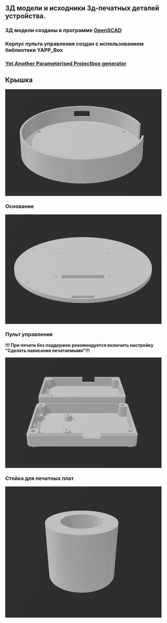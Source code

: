 ## 3Д модели и исходники 3д-печатных деталей устройства.
### 3Д модели созданы в программе [OpenSCAD](https://openscad.org/)
### Корпус пульта управления создан с использованием библиотеки YAPP_Box 
### [Yet Another Parameterised Projectbox generator](https://mrwheel-docs.gitbook.io/yappgenerator_en/)

## Крышка

<img align="center" width=500 src="https://github.com/MelexinVN/bs_kombo_sidru/blob/main/hardware/3d/sidru_cap.PNG" />

### Основание

<img align="center" width=500 src="https://github.com/MelexinVN/bs_kombo_sidru/blob/main/hardware/3d/sidru_plate.PNG" />

### Пульт управления
**!!! При печати без поддержек рекомендуется включить настройку "Сделать нависания печатаемыми"!!!**

<img align="center" width=500 src="https://github.com/MelexinVN/bs_kombo_sidru/blob/main/hardware/3d/sidru_remote.PNG" />

### Стойка для печатных плат

<img align="center" width=500 src="https://github.com/MelexinVN/bs_kombo_sidru/blob/main/hardware/3d/stand.PNG" />
